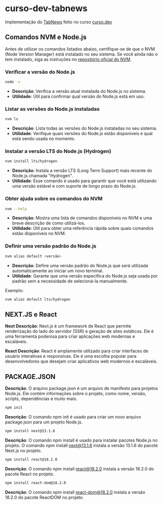 # curso-dev-tabnews

Implementação do [TabNews](https://www.tabnews.com.br/) feito no curso [curso.dev](https://curso.dev)

## Comandos NVM e Node.js

Antes de utilizar os comandos listados abaixo, certifique-se de que o NVM (Node Version Manager) está instalado no seu sistema. Se você ainda não o tem instalado, siga as instruções no [repositório oficial do NVM](https://github.com/nvm-sh/nvm#installing-and-updating).

### Verificar a versão do Node.js

```bash
node -v
```

- **Descrição**: Verifica a versão atual instalada do Node.js no sistema.
- **Utilidade**: Útil para confirmar qual versão do Node.js está em uso.

### Listar as versões do Node.js instaladas

```bash
nvm ls
```

- **Descrição**: Lista todas as versões do Node.js instaladas no seu sistema.
- **Utilidade**: Verifique quais versões do Node.js estão disponíveis e qual está sendo usada no momento.

### Instalar a versão LTS do Node.js (Hydrogen)

```bash
nvm install lts/hydrogen
```

- **Descrição**: Instala a versão LTS (Long Term Support) mais recente do Node.js chamada "Hydrogen".
- **Utilidade**: Esse comando é usado para garantir que você está utilizando uma versão estável e com suporte de longo prazo do Node.js.

### Obter ajuda sobre os comandos do NVM

```bash
nvm --help
```

- **Descrição**: Mostra uma lista de comandos disponíveis no NVM e uma breve descrição de como utilizá-los.
- **Utilidade**: Útil para obter uma referência rápida sobre quais comandos estão disponíveis no NVM.

### Definir uma versão padrão do Node.js

```bash
nvm alias default <versão>
```

- **Descrição**: Define uma versão padrão do Node.js que será utilizada automaticamente ao iniciar um novo terminal.
- **Utilidade**: Garante que uma versão específica do Node.js seja usada por padrão sem a necessidade de selecioná-la manualmente.

Exemplo:

```bash
nvm alias default lts/hydrogen
```

## NEXT.JS e React

**Next Descrição**: Next.js é um framework de React que permite renderização do lado do servidor (SSR) e geração de sites estáticos. Ele é uma ferramenta poderosa para criar aplicações web modernas e escaláveis.

**React Descrição**: React é amplamente utilizado para criar interfaces de usuário interativas e responsivas. Ele é uma escolha popular para desenvolvedores que desejam criar aplicativos web modernos e escaláveis.

## PACKAGE.JSON

**Descrição**: O arquivo package.json é um arquivo de manifesto para projetos Node.js. Ele contém informações sobre o projeto, como nome, versão, scripts, dependências e muito mais.

```bash
npm init
```

**Descrição**: O comando npm init é usado para criar um novo arquivo package.json para um projeto Node.js.

```bash
npm install next@13.1.6
```

**Descrição**: O comando npm install é usado para instalar pacotes Node.js no projeto. O comando npm install next@13.1.6 instala a versão 13.1.6 do pacote Next.js no projeto.

```bash
npm install react@18.2.0
```

**Descrição**: O comando npm install react@18.2.0 instala a versão 18.2.0 do pacote React no projeto.

```bash
npm install react-dom@18.2.0
```

**Descrição**: O comando npm install react-dom@18.2.0 instala a versão 18.2.0 do pacote ReactDOM no projeto.
